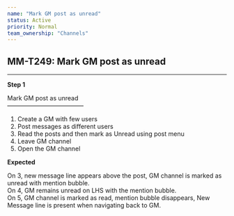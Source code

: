 ```yaml
---
name: "Mark GM post as unread"
status: Active
priority: Normal
team_ownership: "Channels"
---
```


## MM-T249: Mark GM post as unread

---

**Step 1**

Mark GM post as unread\
–––––––––––––––––––––––––

1. Create a GM with few users
2. Post messages as different users
3. Read the posts and then mark as Unread using post menu
4. Leave GM channel
5. Open the GM channel

**Expected**

On 3, new message line appears above the post, GM channel is marked as unread with mention bubble.\
On 4, GM remains unread on LHS with the mention bubble.\
On 5, GM channel is marked as read, mention bubble disappears, New Message line is present when navigating back to GM.
